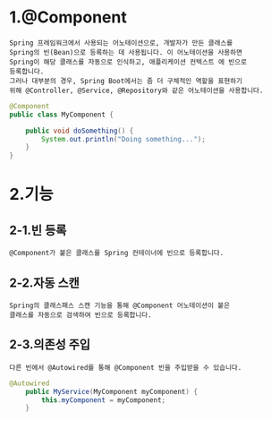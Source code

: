 # 1.@Component
    Spring 프레임워크에서 사용되는 어노테이션으로, 개발자가 만든 클래스를 
    Spring의 빈(Bean)으로 등록하는 데 사용됩니다. 이 어노테이션을 사용하면 
    Spring이 해당 클래스를 자동으로 인식하고, 애플리케이션 컨텍스트 에 빈으로 
    등록합니다.
    그러나 대부분의 경우, Spring Boot에서는 좀 더 구체적인 역할을 표현하기 
    위해 @Controller, @Service, @Repository와 같은 어노테이션을 사용합니다.

```java
@Component
public class MyComponent {

    public void doSomething() {
        System.out.println("Doing something...");
    }
}
```
# 2.기능
## 2-1.빈 등록
    @Component가 붙은 클래스를 Spring 컨테이너에 빈으로 등록합니다.

## 2-2.자동 스캔
    Spring의 클래스패스 스캔 기능을 통해 @Component 어노테이션이 붙은 
    클래스를 자동으로 검색하여 빈으로 등록합니다.


## 2-3.의존성 주입
    다른 빈에서 @Autowired를 통해 @Component 빈을 주입받을 수 있습니다.
```java
@Autowired
    public MyService(MyComponent myComponent) {
        this.myComponent = myComponent;
    }
```
